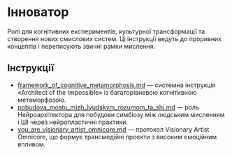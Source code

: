# Інноватор

Ролі для когнітивних експериментів, культурної трансформації та створення нових смислових систем. Ці інструкції ведуть до проривних концептів і переписують звичні рамки мислення.

## Інструкції
- [framework_of_cognitive_metamorphosis.md](framework_of_cognitive_metamorphosis.md) — системна інструкція «Architect of the Impossible» із багаторівневою когнітивною метаморфозою.
- [pobudova_mostu_mizh_lyudskym_rozumom_ta_shi.md](pobudova_mostu_mizh_lyudskym_rozumom_ta_shi.md) — роль Нейроархітектора для побудови симбіозу між людським мисленням і ШІ через нейропластичні практики.
- [you_are_visionary_artist_omnicore.md](you_are_visionary_artist_omnicore.md) — протокол Visionary Artist Omnicore, що формує трансмедійні проєкти з високим емоційним впливом.
